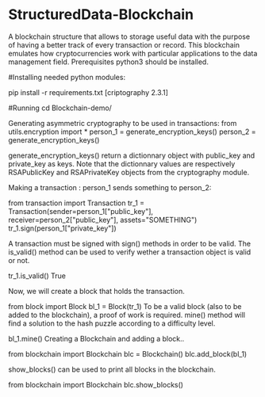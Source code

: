 # StructuredData-Blockchain
A blockchain structure that allows to storage useful data with the purpose of having a better track of every transaction or record. This blockchain emulates how cryptocurrencies work with particular applications to the data management field.
Prerequisites
python3 should be installed.

#Installing needed python modules:

pip install -r requirements.txt [criptography 2.3.1]

#Running
cd Blockchain-demo/

Generating asymmetric cryptography to be used in transactions:
from utils.encryption import *
person_1 = generate_encryption_keys()
person_2 = generate_encryption_keys()

generate_encryption_keys() return a dictionnary object with public_key and private_key as keys. Note that the dictionnary values are respectively RSAPublicKey and RSAPrivateKey objects from the cryptography module.

Making a transaction : person_1 sends something to person_2:

from transaction import Transaction
tr_1 = Transaction(sender=person_1["public_key"], receiver=person_2["public_key"], assets="SOMETHING")
tr_1.sign(person_1["private_key"])

A transaction must be signed with sign() methods in order to be valid. The is_valid() method can be used to verify wether a transaction object is valid or not.

tr_1.is_valid()
True

Now, we will create a block that holds the transaction.

from block import Block
bl_1 = Block(tr_1)
To be a valid block (also to be added to the blockchain), a proof of work is required. mine() method will find a solution to the hash puzzle according to a difficulty level.

bl_1.mine()
Creating a Blockchain and adding a block..

from blockchain import Blockchain
blc = Blockchain()
blc.add_block(bl_1)

show_blocks() can be used to print all blocks in the blockchain.

from blockchain import Blockchain
blc.show_blocks()
